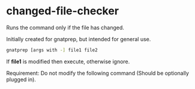 # changed-file-checker
Runs the command only if the file has changed.  

Initially created for gnatprep, but intended for general use.  
```bash
gnatprep [args with -] file1 file2
```
If __file1__ is modified then execute, otherwise ignore.  

Requirement: Do not modify the following command (Should be optionally plugged in).
